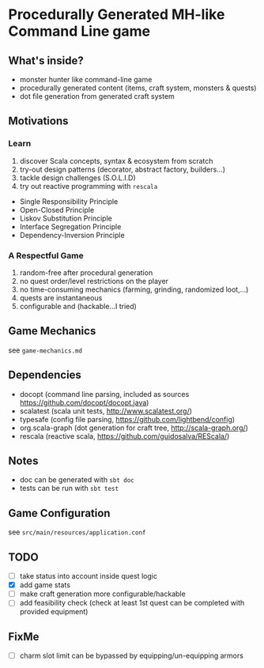 # Procedurally Generated MH-like Command Line game

## What's inside?

* monster hunter like command-line game
* procedurally generated content (items, craft system, monsters & quests)
* dot file generation from generated craft system

## Motivations

### Learn

1. discover Scala concepts, syntax & ecosystem from scratch
2. try-out design patterns (decorator, abstract factory, builders...)
3. tackle design challenges (S.O.L.I.D)
4. try out reactive programming with `rescala`


* Single Responsibility Principle
* Open-Closed Principle
* Liskov Substitution Principle
* Interface Segregation Principle
* Dependency-Inversion Principle

### A Respectful Game

1. random-free after procedural generation
2. no quest order/level restrictions on the player
3. no time-consuming mechanics (farming, grinding, randomized loot,...)
4. quests are instantaneous
5. configurable and (hackable...I tried)

## Game Mechanics

see `game-mechanics.md`

## Dependencies

* docopt (command line parsing, included as sources <https://github.com/docopt/docopt.java>)
* scalatest (scala unit tests, <http://www.scalatest.org/>)
* typesafe (config file parsing, <https://github.com/lightbend/config>)
* org.scala-graph (dot generation for craft tree, <http://scala-graph.org/>)
* rescala (reactive scala, <https://github.com/guidosalva/REScala/>)

## Notes

* doc can be generated with `sbt doc`
* tests can be run with `sbt test`

## Game Configuration

see `src/main/resources/application.conf`

## TODO

- [ ] take status into account inside quest logic
- [x] add game stats
- [ ] make craft generation more configurable/hackable
- [ ] add feasibility check (check at least 1st quest can be completed with provided equipment)

## FixMe

- [ ] charm slot limit can be bypassed by equipping/un-equipping armors
